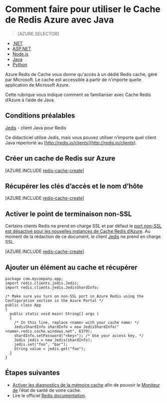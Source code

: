 <properties
   pageTitle="Comment faire pour utiliser le Cache de Redis Azure avec Java | Microsoft Azure"
    description="Mise en route avec Azure Redis de Cache à l’aide de Java"
    services="redis-cache"
    documentationCenter=""
    authors="steved0x"
    manager="douge"
    editor=""/>

<tags
    ms.service="cache"
    ms.devlang="java"
    ms.topic="hero-article"
    ms.tgt_pltfrm="cache-redis"
    ms.workload="tbd"
    ms.date="08/24/2016"
    ms.author="sdanie"/>

# <a name="how-to-use-azure-redis-cache-with-java"></a>Comment faire pour utiliser le Cache de Redis Azure avec Java

> [AZURE.SELECTOR]
- [.NET](cache-dotnet-how-to-use-azure-redis-cache.md)
- [ASP.NET](cache-web-app-howto.md)
- [Node.js](cache-nodejs-get-started.md)
- [Java](cache-java-get-started.md)
- [Python](cache-python-get-started.md)

Azure Redis de Cache vous donne qu'accès à un dédié Redis cache, géré par Microsoft. Le cache est accessible à partir de n’importe quelle application de Microsoft Azure.

Cette rubrique vous indique comment se familiariser avec Cache Redis d’Azure à l’aide de Java.

## <a name="prerequisites"></a>Conditions préalables

[Jedis](https://github.com/xetorthio/jedis) - client Java pour Redis

Ce didacticiel utilise Jedis, mais vous pouvez utiliser n’importe quel client Java répertorié au [http://redis.io/clients](http://redis.io/clients).

## <a name="create-a-redis-cache-on-azure"></a>Créer un cache de Redis sur Azure

[AZURE.INCLUDE [redis-cache-create](../../includes/redis-cache-create.md)]

## <a name="retrieve-the-host-name-and-access-keys"></a>Récupérer les clés d’accès et le nom d’hôte

[AZURE.INCLUDE [redis-cache-create](../../includes/redis-cache-access-keys.md)]


## <a name="enable-the-non-ssl-endpoint"></a>Activer le point de terminaison non-SSL

Certains clients Redis ne prend en charge SSL et par défaut le [port non-SSL est désactivé pour les nouvelles instances de Cache Redis d’Azure](cache-configure.md#access-ports). Au moment de la rédaction de ce document, le client [Jedis](https://github.com/xetorthio/jedis) ne prend en charge SSL. 

[AZURE.INCLUDE [redis-cache-create](../../includes/redis-cache-non-ssl-port.md)]




## <a name="add-something-to-the-cache-and-retrieve-it"></a>Ajouter un élément au cache et récupérer

    package com.mycompany.app;
    import redis.clients.jedis.Jedis;
    import redis.clients.jedis.JedisShardInfo;

    /* Make sure you turn on non-SSL port in Azure Redis using the Configuration section in the Azure Portal */
    public class App
    {
      public static void main( String[] args )
      {
        /* In this line, replace <name> with your cache name: */
        JedisShardInfo shardInfo = new JedisShardInfo("<name>.redis.cache.windows.net", 6379);
        shardInfo.setPassword("<key>"); /* Use your access key. */
        Jedis jedis = new Jedis(shardInfo);
        jedis.set("foo", "bar");
        String value = jedis.get("foo");
      }
    }


## <a name="next-steps"></a>Étapes suivantes

- [Activer les diagnostics de la mémoire cache](https://msdn.microsoft.com/library/azure/dn763945.aspx#EnableDiagnostics) afin de pouvoir le [Moniteur de](https://msdn.microsoft.com/library/azure/dn763945.aspx) l’état de santé de votre cache.
- Lire le officiel [Redis documentation](http://redis.io/documentation).


